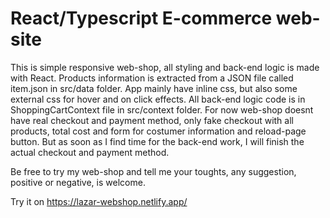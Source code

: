 # React/Typescript E-commerce web-site

This is simple responsive web-shop, all styling and back-end logic is made with React. Products information is extracted from a JSON file called item.json in src/data folder. App mainly have inline css, but also some external css for hover and on click effects. All back-end logic code is in ShoppingCartContext file in src/context folder. For now web-shop doesnt have real checkout and payment method, only fake checkout with all products, total cost and form for costumer information and reload-page button. But as soon as I find time for the back-end work, I will finish the actual checkout and payment method.

Be free to try my web-shop and tell me your toughts, any suggestion, positive or negative, is welcome.

Try it on https://lazar-webshop.netlify.app/